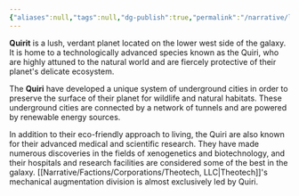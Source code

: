 ```yaml
---
{"aliases":null,"tags":null,"dg-publish":true,"permalink":"/narrative/locations/minor-worlds/quirit/","dgPassFrontmatter":true}
---
```




**Quirit** is a lush, verdant planet located on the lower west side of the galaxy. It is home to a technologically advanced species known as the Quiri, who are highly attuned to the natural world and are fiercely protective of their planet's delicate ecosystem.

The **Quiri** have developed a unique system of underground cities in order to preserve the surface of their planet for wildlife and natural habitats. These underground cities are connected by a network of tunnels and are powered by renewable energy sources.

In addition to their eco-friendly approach to living, the Quiri are also known for their advanced medical and scientific research. They have made numerous discoveries in the fields of xenogenetics and biotechnology, and their hospitals and research facilities are considered some of the best in the galaxy. [[Narrative/Factions/Corporations/Theotech, LLC\|Theotech]]'s mechanical augmentation division is almost exclusively led by Quiri.